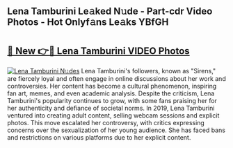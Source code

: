 ## Lena Tamburini Le𝚊ked N𝚞de - Part-cdr Video Photos - Hot Onlyf𝚊ns Le𝚊ks YBfGH

# <h2><a href="http://ab22888.deff.icu/?id=Lena+Tamburini">🔗 New 👉🔴 Lena Tamburini VIDEO Photos</a></h2>

[![Lena Tamburini N𝚞des](https://i.imgur.com/rIISA9y.gif)](http://ab22888.deff.icu/?id=Lena+Tamburini)
Lena Tamburini's followers, known as "Sirens," are fiercely loyal and often engage in online discussions about her work and controversies. Her content has become a cultural phenomenon, inspiring fan art, memes, and even academic analysis. Despite the criticism, Lena Tamburini's popularity continues to grow, with some fans praising her for her authenticity and defiance of societal norms. In 2019, Lena Tamburini ventured into creating adult content, selling webcam sessions and explicit photos. This move escalated her controversy, with critics expressing concerns over the sexualization of her young audience. She has faced bans and restrictions on various platforms due to her explicit content.
